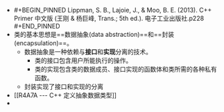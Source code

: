- #+BEGIN_PINNED
  Lippman, S. B., Lajoie, J., & Moo, B. E. (2013). C++ Primer 中文版 (王刚 & 杨巨峰, Trans.; 5th ed.). 电子工业出版社.p228
  #+END_PINNED
- 类的基本思想是==数据抽象(data abstraction)==和==封装(encapsulation)==。
	- 数据抽象是一种依赖与**接口**和**实现**分离的技术。
		- 类的接口包含用户所能执行的操作。
		- 类的实现包含类的数据成员、接口实现的函数体和类所需的各种私有函数。
	- 封装实现了接口和实现的分离
- [[R4A7A --- C++ 定义抽象数据类型]]
-